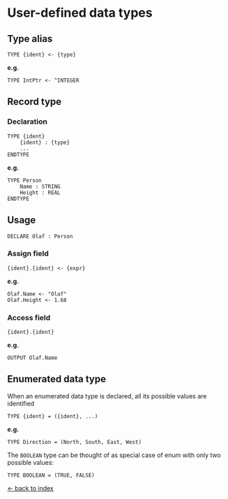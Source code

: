# User-defined data types

## Type alias

`TYPE {ident} <- {type}`

**e.g.**

`TYPE IntPtr <- ^INTEGER`

## Record type

### Declaration

```peg
TYPE {ident}
    {ident} : {type}
    ...
ENDTYPE
```

**e.g.**

```pseudocode
TYPE Person
    Name : STRING
    Height : REAL
ENDTYPE
```

## Usage

`DECLARE Olaf : Person`

### Assign field

`{ident}.{ident} <- {expr}`

**e.g.**

```pseudocode
Olaf.Name <- "Olaf"
Olaf.Height <- 1.68
```

### Access field

`{ident}.{ident}`

**e.g.**

`OUTPUT Olaf.Name`

## Enumerated data type

When an enumerated data type is declared, all its possible values are identified

`TYPE {ident} = ({ident}, ...)`

**e.g.**

`TYPE Direction = (North, South, East, West)`

The `BOOLEAN` type can be thought of as special case of enum with only two possible values:

`TYPE BOOLEAN = (TRUE, FALSE)`

[← back to index](../readme.md#contents)
